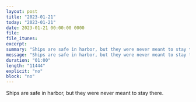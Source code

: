 ```yaml
---
layout: post
title: "2023-01-21"
today: "2023-01-21"
date: 2023-01-21 00:00:00 0000
file:
file_itunes:
excerpt:
summary: "Ships are safe in harbor, but they were never meant to stay there."
message: "Ships are safe in harbor, but they were never meant to stay there."
duration: "01:00"
length: "11444"
explicit: "no"
block: "no"
---
```

Ships are safe in harbor, but they were never meant to stay there.

